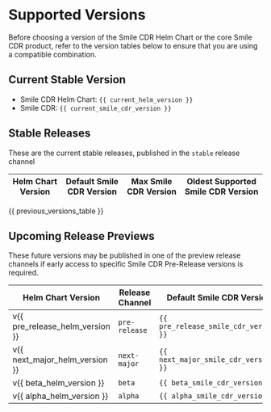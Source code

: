 # Supported Versions
Before choosing a version of the Smile CDR Helm Chart or the core Smile CDR product, refer to the version tables below to ensure that you are using a compatible combination.

## Current Stable Version
* Smile CDR Helm Chart: `{{ current_helm_version }}`
* Smile CDR: `{{ current_smile_cdr_version }}`

<!-- ## Next Upcoming Major Version
* Smile CDR Helm Chart: `{{ next_smile_cdr_version }}`
* Smile CDR: `{{ next_smile_cdr_version }}` -->

## Stable Releases
These are the current stable releases, published in the `stable` release channel
<!-- {{ version_matrix_stable }} -->

| Helm Chart Version  | Default Smile CDR Version | Max Smile CDR Version | Oldest Supported Smile CDR Version |
| ------------------- | ------------------------- | --------------------- | ---------------------------------- |
{{ previous_versions_table }}

## Upcoming Release Previews
These future versions may be published in one of the preview release channels if early access to specific Smile CDR Pre-Release versions is required.

| Helm Chart Version  | Release Channel | Default Smile CDR Version | Oldest Supported Smile CDR Version |
| ------------------  | --------------- | ------------------------- | ---------------------------------- |
| v{{ pre_release_helm_version }} | `pre-release` | `{{ pre_release_smile_cdr_version }}` | `{{ pre_release_smile_cdr_version_min }}` |
| v{{ next_major_helm_version }}  | `next-major`  | `{{ next_major_smile_cdr_version }}`  | `{{ next_major_smile_cdr_version_min }}`  |
| v{{ beta_helm_version }}        | `beta`        | `{{ beta_smile_cdr_version }}`        | `{{ beta_smile_cdr_version_min }}`        |
| v{{ alpha_helm_version }}       | `alpha`       | `{{ alpha_smile_cdr_version }}`       | `{{ alpha_smile_cdr_version_min }}`       |
